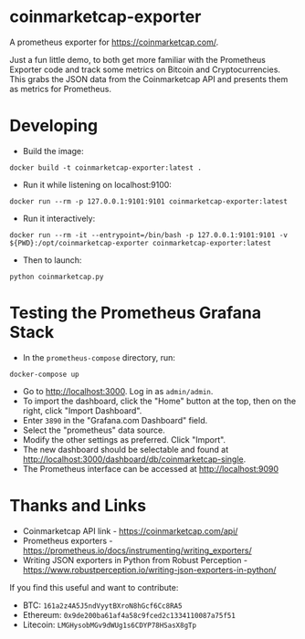# coinmarketcap-exporter

A prometheus exporter for <https://coinmarketcap.com/>.

Just a fun little demo, to both get more familiar with the Prometheus Exporter code and track some metrics on Bitcoin and Cryptocurrencies. This grabs the JSON data from the Coinmarketcap API and presents them as metrics for Prometheus.

# Developing

- Build the image:

```
docker build -t coinmarketcap-exporter:latest .
```

- Run it while listening on localhost:9100:

```
docker run --rm -p 127.0.0.1:9101:9101 coinmarketcap-exporter:latest
```

- Run it interactively:

```
docker run --rm -it --entrypoint=/bin/bash -p 127.0.0.1:9101:9101 -v ${PWD}:/opt/coinmarketcap-exporter coinmarketcap-exporter:latest
```

- Then to launch:

```
python coinmarketcap.py
```

# Testing the Prometheus Grafana Stack

- In the `prometheus-compose` directory, run:

```
docker-compose up
```

- Go to <http://localhost:3000>.  Log in as `admin/admin`. 
- To import the dashboard, click the "Home" button at the top, then on the right, click "Import Dashboard".
- Enter `3890` in the "Grafana.com Dashboard" field.
- Select the "prometheus" data source.
- Modify the other settings as preferred. Click "Import".
- The new dashboard should be selectable and found at <http://localhost:3000/dashboard/db/coinmarketcap-single>.
- The Prometheus interface can be accessed at <http://localhost:9090>

# Thanks and Links

- Coinmarketcap API link - <https://coinmarketcap.com/api/>
- Prometheus exporters - <https://prometheus.io/docs/instrumenting/writing_exporters/>
- Writing JSON exporters in Python from Robust Perception - <https://www.robustperception.io/writing-json-exporters-in-python/>

If you find this useful and want to contribute:

- BTC: `161a2z4A5J5ndVyytBXroN8hGcf6Cc8RA5`
- Ethereum: `0x9de200ba61af4a58c9fced2c1334110087a75f51`
- Litecoin: `LMGHysobMGv9dWUg1s6CDYP78HSasX8gTp`
